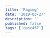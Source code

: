 ```yaml
---
title: 'Paging'
date: '2019-03-27'
description: ''
published: false
tags: ['cpsc457']
---
```


<!--Content-->